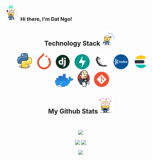 ### <img src="./images/gifs/hello.gif" width="50" /> Hi there, I'm Dat Ngo!

<h2 align="center">Technology Stack <img src="./images/gifs/tech.gif" width="50"></h2>
<p align="center">
<img src="images/pngs/python.png" width="55" style="padding-left: 10px">
<img src="images/pngs/pytorch.png" width="45" style="padding-left: 10px">
<img src="images/pngs/django.png" width="50" style="padding-left: 10px">
<img src="images/pngs/fastapi.svg" width="50" style="padding-left: 10px">
<img src="images/pngs/flask.png" width="50" style="padding-left: 10px">
<img src="images/pngs/kafka.png" width="50" style="padding-left: 10px">
<img src="images/pngs/el.png" width="50" style="padding-left: 10px">
<img src="images/pngs/docker.png" width="60" style="padding-left: 10px">
<img src="images/pngs/jenkins.png" width="40" style="padding-left: 10px">
<img src="images/pngs/git.png" width="50" style="padding-left: 10px">
</p>


<h2 align="center">
  My Github Stats<img src="./images/gifs/star.gif" width="50">
</h2>
 
<br>
<p align = "center">
 <img  src="https://github-readme-streak-stats.herokuapp.com/?user=datnnt1997&show_icons=true&locale=en&layout=compact&theme=tokyonight_duo&line_height=0" />
</p> 

<p align = "center">
  <img  src = "https://github-readme-stats.vercel.app/api?username=datnnt1997&show_icons=true&theme=default&line_height=27">
  <img src = "https://github-readme-stats.vercel.app/api/top-langs/?username=datnnt1997&theme=default&hide=html,css,JavaScript,Ruby,java,shell,CoffeeScript">
</p>

<p align = "center">
 <img src="https://activity-graph.herokuapp.com/graph?username=datnnt1997&theme=minimal">
</p>

